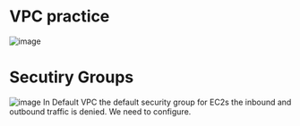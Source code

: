 # VPC practice
![image](https://github.com/mallikharjuna160003/30-Days-of-AWS/assets/74324685/f858e722-e371-4ebb-82f5-860de85722e9)
# Secutiry Groups 
![image](https://github.com/mallikharjuna160003/30-Days-of-AWS/assets/74324685/6d796bc4-f9a3-4ec4-ad7b-cc81dfb92cbf)
In Default VPC the default security group for EC2s the inbound and outbound traffic is denied. We need to configure.
